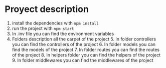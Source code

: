  # Proyect description
 1. install the dependencies with `npm install`
 2. run the project with `npm start`
 3. In .inv file you can find the environment variables
 4. Folders description all the carpet of the project
    5. In folder controllers you can find the controllers of the project
    6. In folder models you can find the models of the project
    7. In folder routes you can find the routes of the project
    8. In helpers folder you can find the helpers of the project
    9. In folder middlewares you can find the middlewares of the project
    
 

